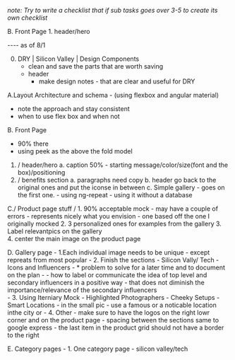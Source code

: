 *note: Try to write a checklist that if sub tasks goes over 3-5 to create its own checklist* 

B. Front Page
    1. header/hero



---- as of 8/1

0. DRY | Silicon Valley | Design Components 
    - clean and save the parts that are worth saving 
    - header
        - make design notes - that are clear and useful for DRY

A.Layout Architecture and schema - (using flexbox and angular material)
- note the approach and stay consistent 
- when to use flex box and when not
 
 
 

B. Front Page
 - 90% there
 - using peek as the above the fold model 
 1. / header/hero
    a. caption 50% - starting message/color/size(font and the box)/positioning
 2. / benefits section
    a. paragraphs need copy 
    b. header go back to the original ones and put the iconse in between
    c. Simple gallery - goes on the first one. 
        - using ng-repeat 
        - using it without a database
        
        
       
        
    
  
  
C./ Product page stuff 
   / 1. 90% acceptable mock 
        - may have a couple of errors
        - represents nicely what you envision
        - one based off the one I originally mocked 
    2. 3 personalized ones for examples from the gallery 
    3. Label relevantpics on the gallery  
    4. center the main image on the product page 
    
     
D. Gallery page
    - 1.Each individual image needs to be unique 
            - except repreats from most popular
    - 2. Finish the sections 
        - Silicon Vally/ Tech
        - Icons and Influencers 
                - * problem to solve for a later time and to document on the plan - 
                        - how to label or communicate the idea of top level and secondary influencers in a positive way 
                            - that does not diminish the importance/relevance of the secondary influencers            
    - 3. Using Iterniary Mock 
            - Highlighted Photographers
            - Cheeky Setups 
            - Smart Locations
                - in the small pic - use a famous or a noticable location inthe city or 
    - 4. Other
            - make sure to have the logos on the right lowr corner and on the product page 
            - spacing between the sections same to google express
             - the last item in the product grid should not have a border to the right 
             
             
             
E. Category pages 
    - 1. One category page
            - silicon valley/tech 
    
             
            
        
   
    
    